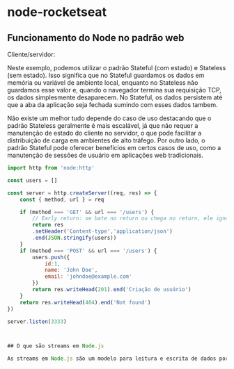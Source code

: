 # node-rocketseat

## Funcionamento do Node no padrão web

Cliente/servidor:

Neste exemplo, podemos utilizar o padrão Stateful (com estado) e Stateless (sem estado). Isso significa que no Stateful guardamos os dados em memória ou variável de ambiente local, enquanto no Stateless não guardamos esse valor e, quando o navegador termina sua requisição TCP, os dados simplesmente desaparecem. No Stateful, os dados persistem até que a aba da aplicação seja fechada sumindo com esses dados tambem.

Não existe um melhor tudo depende do caso de uso destacando que o padrão Stateless geralmente é mais escalável, já que não requer a manutenção de estado do cliente no servidor, o que pode facilitar a distribuição de carga em ambientes de alto tráfego. Por outro lado, o padrão Stateful pode oferecer benefícios em certos casos de uso, como a manutenção de sessões de usuário em aplicações web tradicionais.

```javascript
import http from 'node:http'

const users = []

const server = http.createServer((req, res) => {
    const { method, url } = req

    if (method === 'GET' && url === '/users') {
        // Early return: se bate no return ou chega no return, ele ignora tudo abaixo
        return res
        .setHeader('Content-type','application/json')
        .end(JSON.stringify(users))
    }
    if (method === 'POST' && url === '/users') {
        users.push({
            id:1,
            name: 'John Doe',
            email: 'johndoe@example.com'
        })
        return res.writeHead(201).end('Criação de usuário')
    }
    return res.writeHead(404).end('Not found')
})

server.listen(3333)



## O que são streams em Node.js

As streams em Node.js são um modelo para leitura e escrita de dados por partes. Isso significa que, por exemplo, ao assistir um vídeo no YouTube ou Netflix, o vídeo é carregado em partes. Não é necessário que o vídeo completo seja baixado para começar a assistir. Pequenas partes são carregadas progressivamente, permitindo uma reprodução contínua e fluida. Node.js simplifica e facilita o uso de streams, tornando o processo eficiente e fluido.

